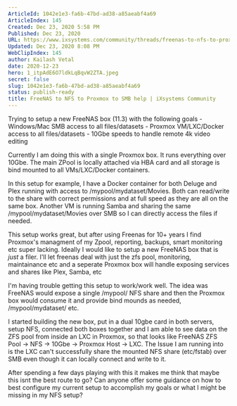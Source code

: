```yaml
---
ArticleId: 1042e1e3-fa6b-47bd-ad38-a85aeabf4a69
ArticleIndex: 145
Created: Dec 23, 2020 5:58 PM
Published: Dec 23, 2020
URL: https://www.ixsystems.com/community/threads/freenas-to-nfs-to-proxmox-to-smb-help.83338/
Updated: Dec 23, 2020 8:08 PM
WebClipIndex: 145
author: Kailash Vetal
date: 2020-12-23
hero: 1_itpAdE6O7ldkLqBqvW2ZTA.jpeg
secret: false
slug: 1042e1e3-fa6b-47bd-ad38-a85aeabf4a69
status: publish-ready
title: FreeNAS to NFS to Proxmox to SMB help | iXsystems Community
---
```

Trying to setup a new FreeNAS box (11.3) with the following goals - Windows/Mac SMB access to all files/datasets - Proxmox VM/LXC/Docker access to all files/datasets - 10Gbe speeds to handle remote 4k video editing

Currently I am doing this with a single Proxmox box. It runs everything over 10Gbe. The main ZPool is locally attached via HBA card and all storage is bind mounted to all VMs/LXC/Docker containers.

In this setup for example, I have a Docker container for both Deluge and Plex running with access to /mypool/mydataset/Movies. Both can read/write to the share with correct permissions and at full speed as they are all on the same box. Another VM is running Samba and sharing the same /mypool/mydataset/Movies over SMB so I can directly access the files if needed.

This setup works great, but after using Freenas for 10+ years I find Proxmox's managment of my Zpool, reporting, backups, smart monitoring etc super lacking. Ideally I would like to setup a new FreeNAS box that is *just* a filer. I'll let freenas deal with just the zfs pool, monitoring, maintainance etc and a seperate Proxmox box will handle exposing services and shares like Plex, Samba, etc

I'm having trouble getting this setup to work/work well. The idea was FreeNAS would expose a single /mypool/ NFS share and then the Proxmox box would consume it and provide bind mounds as needed, /mypool/mydataset/ etc.

I started building the new box, put in a dual 10gbe card in both servers, setup NFS, connected both boxes together and I am able to see data on the ZFS pool from inside an LXC in Proxmox, so that looks like FreeNAS ZFS Pool -> NFS -> 10Gbe -> Proxmox Host -> LXC. The Issue I am running into is the LXC can't successfully share the mounted NFS share (etc/fstab) over SMB even though it can locally connect and write to it.

After spending a few days playing with this it makes me think that maybe this isnt the best route to go? Can anyone offer some guidance on how to best configure my current setup to accomplish my goals or what I might be missing in my NFS setup?
